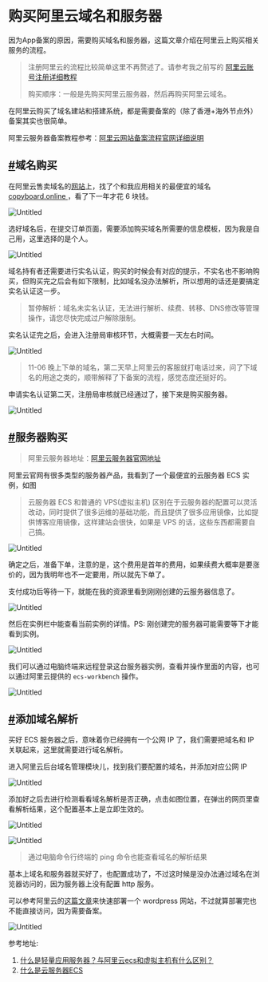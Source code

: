# 购买阿里云域名和服务器

因为App备案的原因，需要购买域名和服务器，这篇文章介绍在阿里云上购买相关服务的流程。

> 注册阿里云的流程比较简单这里不再赘述了。请参考我之前写的  [阿里云账号注册详细教程](https://www.yundashi168.com/492.html)
>
> 购买顺序：一般是先购买阿里云服务器，然后再购买阿里云域名。
>
> 

在阿里云购买了域名建站和搭建系统，都是需要备案的（除了香港+海外节点外） 备案其实也很简单。

阿里云服务器备案教程参考：[阿里云网站备案流程官网详细说明](https://help.aliyun.com/document_detail/61819.html?spm=a2c4g.11174283.0.0.25f1a3b7vh1pU4)

## [#](https://fanthus.github.io/2023/11/07/购买域名和服务器/#域名购买)域名购买

在阿里云售卖域名的[网站](https://wanwang.aliyun.com/domain/tld#.wang?source=5176.11533457&userCode=ywqc0ubl)上，找了个和我应用相关的最便宜的域名 [copyboard.online ](https://www.aliyun.com/product/list?source=5176.11533457&userCode=ywqc0ubl)，看了下一年才花 6 块钱。

![Untitled](https://cdn.jsdelivr.net/gh/Arisono-h5/technical-resources-static@dev/imgs/202408201100921.png)

选好域名后，在提交订单页面，需要添加购买域名所需要的信息模板，因为我是自己用，这里选择的是个人。

![Untitled](https://cdn.jsdelivr.net/gh/Arisono-h5/technical-resources-static@dev/imgs/202408201101089.png)

域名持有者还需要进行实名认证，购买的时候会有对应的提示，不实名也不影响购买，但购买完之后会有如下限制，比如域名没办法解析，所以想用的话还是要搞定实名认证这一步。

> 暂停解析：域名未实名认证，无法进行解析、续费、转移、DNS修改等管理操作，请您尽快完成过户解除限制。

实名认证完之后，会进入注册局审核环节，大概需要一天左右时间。

![Untitled](https://cdn.jsdelivr.net/gh/Arisono-h5/technical-resources-static@dev/imgs/202408201101144.png)

> 11-06 晚上下单的域名，第二天早上阿里云的客服就打电话过来，问了下域名的用途之类的，顺带解释了下备案的流程，感觉态度还挺好的。

申请实名认证第二天，注册局审核就已经通过了，接下来是购买服务器。

![Untitled](https://cdn.jsdelivr.net/gh/Arisono-h5/technical-resources-static@dev/imgs/202408201101624.png)

## [#](https://fanthus.github.io/2023/11/07/购买域名和服务器/#服务器购买)服务器购买

> 阿里云服务器地址：[阿里云服务器官网地址](https://www.vpssw.com/aliyun/index)

阿里云官网有很多类型的服务器产品，我看到了一个最便宜的云服务器 ECS 实例，如图

> 云服务器 ECS 和普通的 VPS(虚拟主机) 区别在于云服务器的配置可以灵活改动，同时提供了很多运维的基础功能，而且提供了很多应用镜像，比如提供博客应用镜像，这样建站会很快，如果是 VPS 的话，这些东西都需要自己搞。

![Untitled](https://cdn.jsdelivr.net/gh/Arisono-h5/technical-resources-static@dev/imgs/202408201101502.png)

确定之后，准备下单，注意的是，这个费用是首年的费用，如果续费大概率是要涨价的，因为我明年也不一定要用，所以就先下单了。

支付成功后等待一下，就能在我的资源里看到刚刚创建的云服务器信息了。

![Untitled](https://cdn.jsdelivr.net/gh/Arisono-h5/technical-resources-static@dev/imgs/202408201101887.png)

然后在实例栏中能查看当前实例的详情。PS: 刚创建完的服务器可能需要等下才能看到实例。

![Untitled](https://cdn.jsdelivr.net/gh/Arisono-h5/technical-resources-static@dev/imgs/202408201101049.png)

我们可以通过电脑终端来远程登录这台服务器实例，查看并操作里面的内容，也可以通过阿里云提供的 `ecs-workbench` 操作。

![Untitled](https://cdn.jsdelivr.net/gh/Arisono-h5/technical-resources-static@dev/imgs/202408201101369.png)

## [#](https://fanthus.github.io/2023/11/07/购买域名和服务器/#添加域名解析)添加域名解析

买好 ECS 服务器之后，意味着你已经拥有一个公网 IP 了，我们需要把域名和 IP 关联起来，这里就需要进行域名解析。

进入阿里云后台域名管理模块儿，找到我们要配置的域名，并添加对应公网 IP

![Untitled](https://cdn.jsdelivr.net/gh/Arisono-h5/technical-resources-static@dev/imgs/202408201101765.png)

添加好之后去进行检测看看域名解析是否正确，点击如图位置，在弹出的网页里查看解析结果，这个配置基本上是立即生效的。

![Untitled](https://cdn.jsdelivr.net/gh/Arisono-h5/technical-resources-static@dev/imgs/202408201101140.png)

![Untitled](https://cdn.jsdelivr.net/gh/Arisono-h5/technical-resources-static@dev/imgs/202408201101218.png)

> 通过电脑命令行终端的 ping 命令也能查看域名的解析结果

基本上域名和服务器就买好了，也配置成功了，不过这时候是没办法通过域名在浏览器访问的，因为服务器上没有配置 http 服务。

可以参考阿里云的[这篇文章](https://help.aliyun.com/zh/ecs/use-cases/manually-build-a-wordpress-website-on-a-centos-7-ecs-instance?scm=20140722.S_help@@%E6%96%87%E6%A1%A3@@151691._.ID_help@@%E6%96%87%E6%A1%A3@@151691-RL_%E6%90%AD%E5%BB%BAwordpress-LOC_llm-OR_ser-V_3-RE_new4@@cardOld-P0_0&source=5176.11533457&userCode=ywqc0ubl)来快速部署一个 wordpress 网站，不过就算部署完也不能直接访问，因为需要备案。

![Untitled](https://cdn.jsdelivr.net/gh/Arisono-h5/technical-resources-static@dev/imgs/202408201101197.png)

参考地址:

1. [什么是轻量应用服务器？与阿里云ecs和虚拟主机有什么区别？](https://developer.aliyun.com/article/575016?source=5176.11533457&userCode=ywqc0ubl)
2. [什么是云服务器ECS](https://help.aliyun.com/zh/ecs/product-overview/what-is-ecs?scm=20140722.H_25367._.ID_25367-OR_rec-V_1&source=5176.11533457&userCode=ywqc0ubl)